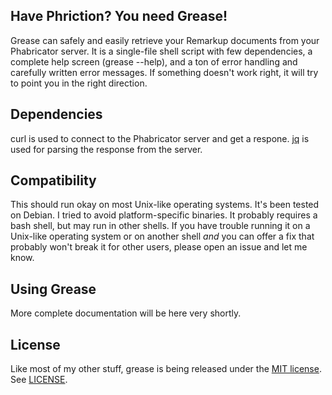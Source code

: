 ## Have Phriction? You need Grease!

Grease can safely and easily retrieve your Remarkup documents from your Phabricator server. It is a single-file shell script with few dependencies, a complete help screen (grease --help), and a ton of error handling and carefully written error messages. If something doesn't work right, it will try to point you in the right direction.


## Dependencies

curl is used to connect to the Phabricator server and get a respone. [jq](https://github.com/stedolan/jq) is used for parsing the response from the server.


## Compatibility

This should run okay on most Unix-like operating systems. It's been tested on Debian. I tried to avoid platform-specific binaries. It probably requires a bash shell, but may run in other shells. If you have trouble running it on a Unix-like operating system or on another shell *and* you can offer a fix that probably won't break it for other users, please open an issue and let me know.


## Using Grease

More complete documentation will be here very shortly.


## License

Like most of my other stuff, grease is being released under the [MIT license](https://opensource.org/licenses/MIT). See [LICENSE](https://github.com/robsheldon/grease/blob/master/LICENSE).


[license-shield]: https://img.shields.io/github/license/robsheldon/grease.svg?style=flat-square
[license-url]: https://github.com/robsheldon/grease/blob/master/LICENSE
